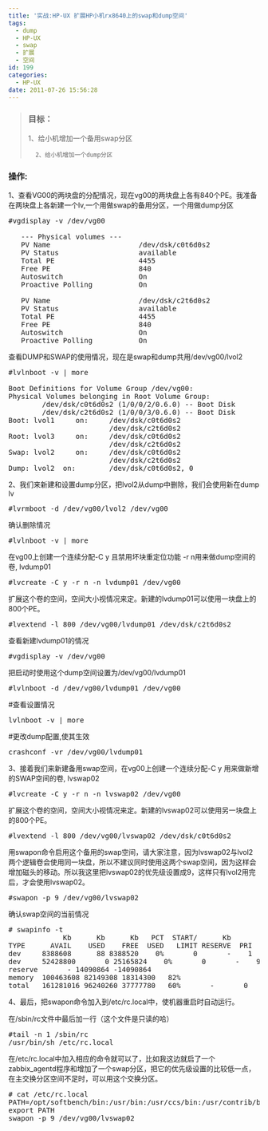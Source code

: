 ```yaml
---
title: '实战:HP-UX 扩展HP小机rx8640上的swap和dump空间'
tags:
  - dump
  - HP-UX
  - swap
  - 扩展
  - 空间
id: 199
categories:
  - HP-UX
date: 2011-07-26 15:56:28
---
```


> ### 目标：
> 1、给小机增加一个备用swap分区> 
> 
>       2、给小机增加一个dump分区

### 操作:

1、查看VG00的两块盘的分配情况，现在vg00的两块盘上各有840个PE。我准备在两块盘上各新建一个lv,一个用做swap的备用分区，一个用做dump分区
<pre class="brush: php">
#vgdisplay -v /dev/vg00

   --- Physical volumes ---
   PV Name                     /dev/dsk/c0t6d0s2
   PV Status                   available               
   Total PE                    4455   
   Free PE                     840     
   Autoswitch                  On       
   Proactive Polling           On              

   PV Name                     /dev/dsk/c2t6d0s2
   PV Status                   available               
   Total PE                    4455   
   Free PE                     840     
   Autoswitch                  On       
   Proactive Polling           On    
</pre>
查看DUMP和SWAP的使用情况，现在是swap和dump共用/dev/vg00/lvol2
<pre class="brush: php">
#lvlnboot -v | more

Boot Definitions for Volume Group /dev/vg00:
Physical Volumes belonging in Root Volume Group:
        /dev/dsk/c0t6d0s2 (1/0/0/2/0.6.0) -- Boot Disk
        /dev/dsk/c2t6d0s2 (1/0/0/3/0.6.0) -- Boot Disk
Boot: lvol1     on:     /dev/dsk/c0t6d0s2
                        /dev/dsk/c2t6d0s2
Root: lvol3     on:     /dev/dsk/c0t6d0s2
                        /dev/dsk/c2t6d0s2
Swap: lvol2     on:     /dev/dsk/c0t6d0s2
                        /dev/dsk/c2t6d0s2
Dump: lvol2  on:        /dev/dsk/c0t6d0s2, 0
</pre>
2、我们来新建和设置dump分区，把lvol2从dump中删除，我们会使用新在dump lv
<pre class="brush: php">
#lvrmboot -d /dev/vg00/lvol2 /dev/vg00
</pre>
确认删除情况
<pre class="brush: php">
#lvlnboot -v | more
</pre>
在vg00上创建一个连续分配-C y 且禁用坏块重定位功能 -r n用来做dump空间的卷, lvdump01
<pre class="brush: php">
#lvcreate -C y -r n -n lvdump01 /dev/vg00
</pre>
扩展这个卷的空间，空间大小视情况来定。新建的lvdump01可以使用一块盘上的800个PE。
<pre class="brush: php">
#lvextend -l 800 /dev/vg00/lvdump01 /dev/dsk/c2t6d0s2
</pre>
查看新建lvdump01的情况
<pre class="brush: php">
#vgdisplay -v /dev/vg00
</pre>
把启动时使用这个dump空间设置为/dev/vg00/lvdump01
<pre class="brush: php">
#lvlnboot -d /dev/vg00/lvdump01 /dev/vg00
</pre>
#查看设置情况
<pre class="brush: php">
lvlnboot -v | more
</pre>
#更改dump配置,使其生效
<pre class="brush: php">
crashconf -vr /dev/vg00/lvdump01
</pre>
3、接着我们来新建备用swap空间，在vg00上创建一个连续分配-C y 用来做新增的SWAP空间的卷, lvswap02
<pre class="brush: php">
#lvcreate -C y -r n -n lvswap02 /dev/vg00 
</pre>
扩展这个卷的空间，空间大小视情况来定。新建的lvswap02可以使用另一块盘上的800个PE。
<pre class="brush: php">
#lvextend -l 800 /dev/vg00/lvswap02 /dev/dsk/c0t6d0s2
</pre>
用swapon命令启用这个备用的swap空间，请大家注意，因为lvswap02与lvol2两个逻辑卷会使用同一块盘，所以不建议同时使用这两个swap空间，因为这样会增加磁头的移动。所以我这里把lvswap02的优先级设置成9，这样只有lvol2用完后，才会使用lvswap02。
<pre class="brush: php">
#swapon -p 9 /dev/vg00/lvswap02 
</pre>
确认swap空间的当前情况
<pre class="brush: php">
# swapinfo -t
             Kb      Kb      Kb   PCT  START/      Kb
TYPE      AVAIL    USED    FREE  USED   LIMIT RESERVE  PRI  NAME
dev     8388608      88 8388520    0%       0       -    1  /dev/vg00/lvol2
dev     52428800       0 25165824    0%       0       -    9  /dev/vg00/lvswap02
reserve       - 14090864 -14090864
memory  100463608 82149308 18314300   82%
total   161281016 96240260 37777780   60%       -       0    -
</pre>
4、最后，把swapon命令加入到/etc/rc.local中，使机器重启时自动运行。

在/sbin/rc文件中最后加一行（这个文件是只读的哈）
<pre class="brush: php">
#tail -n 1 /sbin/rc
/usr/bin/sh /etc/rc.local
</pre>
在/etc/rc.local中加入相应的命令就可以了，比如我这边就启了一个zabbix_agentd程序和增加了一个swap分区，把它的优先级设置的比较低一点，在主交换分区空间不足时，可以用这个交换分区。
<pre class="brush: php">
# cat /etc/rc.local
PATH=/opt/softbench/bin:/usr/bin:/usr/ccs/bin:/usr/contrib/bin:/usr/contrib/Q4/bin:/opt/perl/bin:/opt/ipf/bin:/opt/hparray/bin:/opt/nettladm/bin:/opt/fcms/bin:/opt/sas/bin:/opt/wbem/bin:/opt/wbem/sbin:/usr/bin/X11:/opt/resmon/bin:/opt/perf/bin:/usr/contrib/kwdb/bin:/opt/graphics/common/bin:/opt/prm/bin:/opt/sfm/bin:/opt/hpsmh/bin:/opt/upgrade/bin:/opt/wlm/bin:/opt/gvsd/bin:/opt/sec_mgmt/bastille/bin:/opt/drd/bin:/opt/dsau/bin:/opt/dsau/sbin:/opt/firefox:/opt/gnome/bin:/opt/mozilla:/opt/perl_32/bin:/opt/perl_64/bin:/opt/sec_mgmt/spc/bin:/opt/ssh/bin:/opt/swa/bin:/opt/thunderbird:/opt/gwlm/bin:/usr/contrib/bin/X11:/opt/aCC/bin:/opt/caliper/bin:/opt/cadvise/bin:/opt/sentinel/bin:/opt/langtools/bin:/usr/sbin:/usr/local/sbin:/sbin://bin:/usr/sbin:/usr/local/bin
export PATH
swapon -p 9 /dev/vg00/lvswap02 
</pre>